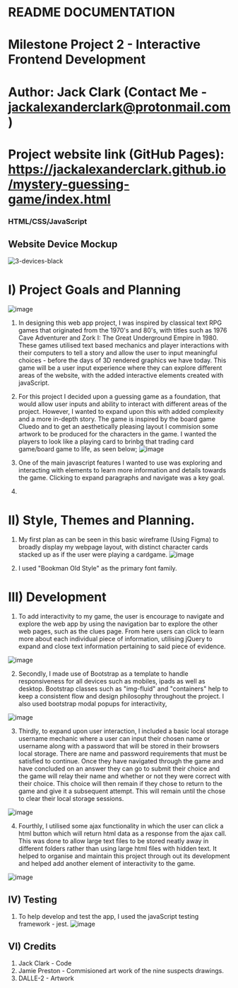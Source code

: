 # README DOCUMENTATION

# **Milestone Project 2 - Interactive Frontend Development**
# Author: Jack Clark (Contact Me - jackalexanderclark@protonmail.com)

# Project website link (GitHub Pages): https://jackalexanderclark.github.io/mystery-guessing-game/index.html

### HTML/CSS/JavaScript

## Website Device Mockup
![3-devices-black](https://user-images.githubusercontent.com/97599832/216617427-a2814925-0c9e-4459-a972-7d0ab0215c42.png)

# I) Project Goals and Planning

![image](https://user-images.githubusercontent.com/97599832/216454104-be44cc1b-f261-412f-a7bc-b091f2cc3cf2.png)
1. In designing this web app project, I was inspired by classical text RPG games that originated from the 1970's and 80's, with titles such as 1976 Cave Adventurer and Zork I: The Great Underground Empire in 1980. These games utilised text based mechanics and player interactions with their computers to tell a story and allow the user to input meaningful choices - before the days of 3D rendered graphics we have today. This game will be a user input experience where they can explore different areas of the website, with the added interactive elements created with javaScript.

2. For this project I decided upon a guessing game as a foundation, that would allow user inputs and ability to interact with different areas of the project. However, I wanted to expand upon this with added complexity and a more in-depth story. The game is inspired by the board game Cluedo and to get an aesthetically pleasing layout I commision some artwork to be produced for the characters in the game. I wanted the players to look like a playing card to brinbg that trading card game/board game to life, as seen below; ![image](https://user-images.githubusercontent.com/97599832/212542303-b60b7be1-4f68-4a37-becc-c9d197ef0983.png)

3. One of the main javascript features I wanted to use was exploring and interacting with elements to learn more information and details towards the game. Clicking to expand paragraphs and navigate was a key goal.

4.

# II) Style, Themes and Planning.
1. My first plan as can be seen in this basic wireframe (Using Figma) to broadly display my webpage layout, with distinct character cards stacked up as if the user were playing a cardgame.
![image](https://user-images.githubusercontent.com/97599832/214305597-e1ce96c0-da73-454e-98bb-a566f293bab5.png)

2. I used "Bookman Old Style" as the primary font family.

# III) Development
1. To add interactivity to my game, the user is encourage to navigate and explore the web app by using the navigation bar to explore the other web pages, such as the clues page. From here users can click to learn more about each individual piece of information, utilising jQuery to expand and close text information pertaining to said piece of evidence.

![image](https://user-images.githubusercontent.com/97599832/214308815-8f1801be-2d3e-47d7-a2d1-394ee34d6ec9.png)

2. Secondly, I made use of Bootstrap as a template to handle responsiveness for all devices such as mobiles, ipads as well as desktop. Bootstrap classes such as "img-fluid" and "containers" help to keep a consistent flow and design philosophy throughout the project. I also used bootstrap modal popups for interactivity, 

![image](https://user-images.githubusercontent.com/97599832/214308690-cb8c9eec-51de-425d-9d3e-dbaa3266a2d5.png)

3. Thirdly, to expand upon user interaction, I included a basic local storage username mechanic where a user can input their chosen name or username along with a password that will be stored in their browsers local storage. There are name and password requirements that must be satisfied to continue. Once they have navigated through the game and have concluded on an answer they can go to submit their choice and the game will relay their name and whether or not they were correct with their choice. This choice will then remain if they chose to return to the game and give it a subsequent attempt. This will remain until the chose to clear their local storage sessions.

![image](https://user-images.githubusercontent.com/97599832/214308337-df6d7914-ffa1-4ad0-87f3-581c6c88bbd9.png)

4. Fourthly, I utilised some ajax functionality in which the user can click a html button which will return html data as a response from the ajax call. This was done to allow large text files to be stored neatly away in different folders rather than using large html files with hidden text. It helped to organise and maintain this project through out its development and helped add another element of interactivity to the game.

![image](https://user-images.githubusercontent.com/97599832/214308934-2e2cc5f3-5ba2-4fb0-8359-e2f02304f197.png)

## IV) Testing
1. To help develop and test the app, I used the javaScript testing framework - jest.
![image](https://user-images.githubusercontent.com/97599832/216416741-59a3ed6b-326c-4751-a633-384082398b9c.png)

## VI) Credits
1. Jack Clark - Code 
2. Jamie Preston - Commisioned art work of the nine suspects drawings.
3. DALLE-2 - Artwork

